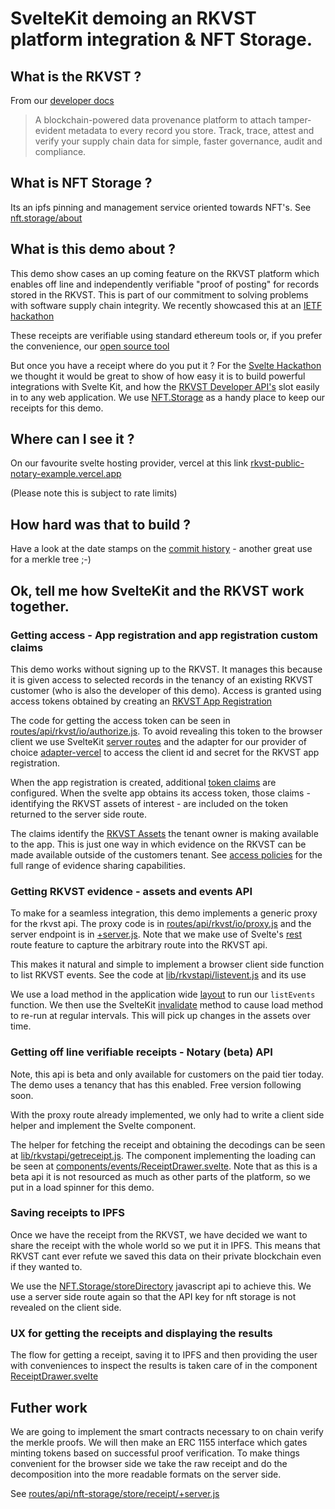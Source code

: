 # SvelteKit demoing an RKVST platform integration & NFT Storage.

## What is the RKVST ?

From our [developer docs](https://www.rkvst.com/developers/)

>  A blockchain-powered data provenance platform to attach tamper-evident metadata to every record you store.  Track, trace, attest and verify your supply chain data for simple, faster governance, audit and compliance.

## What is NFT Storage ?

Its an ipfs pinning and management service oriented towards NFT's. See [nft.storage/about](https://nft.storage/#about)

## What is this demo about ?
 
This demo show cases an up coming feature on the RKVST platform which enables off line and independently verifiable "proof of posting"  for records stored in the RKVST. This is part of our commitment to solving problems with software supply chain integrity. We recently showcased this at an [IETF hackathon](https://www.rkvst.com/press_releases/rkvst-showcases-supply-chain-integrity-transparency-and-trust-implementation-at-ietf-116-hackathon/)

These receipts are verifiable using standard ethereum tools or, if you prefer the convenience, our [open source tool](https://github.com/rkvst/rkvst-receipt-scitt)

But once you have a receipt where do you put it ? For the [Svelte Hackathon](https://hack.sveltesociety.dev/) we thought it would be great to show of how easy it is to build powerful integrations with Svelte Kit, and how the [RKVST Developer API's](https://www.rkvst.com/developers/) slot easily in to any web application. We use [NFT.Storage](https://nft.storage/) as a handy place to keep our receipts for this demo.

## Where can I see it ?

On our favourite svelte hosting provider, vercel at this link [rkvst-public-notary-example.vercel.app](https://rkvst-public-notary-example.vercel.app/)

(Please note this is subject to rate limits)

## How hard was that to build ?

Have a look at the date stamps on the [commit history](https://github.com/robinbryce/rkvst-public-notary-example/commits/main) - another great use for a  merkle tree ;-)

## Ok, tell me how SvelteKit and the RKVST work together.

### Getting access - App registration and app registration custom claims

This demo works without signing up to the RKVST. It manages this because it is given access to selected records in the tenancy of an existing RKVST customer (who is also the developer of this demo). Access is granted using access tokens obtained by creating an [RKVST App Registration](https://docs.rkvst.com/docs/rkvst-basics/getting-access-tokens-using-app-registrations/)

The code for getting the access token can be seen in [routes/api/rkvst/io/authorize.js](./src/routes/rkvst/io/authorize.js). To avoid revealing this token to the browser client we use SvelteKit [server routes](https://kit.svelte.dev/docs/routing#server) and the adapter for our provider of choice [adapter-vercel](https://kit.svelte.dev/docs/adapter-vercel) to access the client id and secret for the RKVST app registration.

When the app registration is created, additional [token claims](https://openid.net/specs/openid-connect-core-1_0.html#Claims) are configured. When the svelte app obtains its access token, those claims - identifying the RKVST assets of interest - are included on the token returned to the server side route.

The claims identify the [RKVST Assets](https://docs.rkvst.com/docs/overview/core-concepts/#assets) the tenant owner is making available to the app. This is just  one way in which evidence on the RKVST can be made available outside of the customers tenant. See [access policies](https://docs.rkvst.com/docs/overview/core-concepts/#access-policies) for the full range of evidence sharing capabilities.


### Getting RKVST evidence - assets and events API

To make for a seamless integration, this demo implements a generic proxy for the rkvst api. The proxy code is in [routes/api/rkvst/io/proxy.js](./src/routes/api/rkvst/io/proxy.js) and the server endpoint is in [+server.js](./src/routes/api/rkvst/io/[...path]/+server.js). Note that we make use of Svelte's [rest](https://kit.svelte.dev/docs/advanced-routing#rest-parameters) route feature to capture the arbitrary route into the RKVST api.

This makes it natural and simple to implement a browser client side function to list RKVST events. See the code at [lib/rkvstapi/listevent.js](./src/lib/rkvstapi/listevent.js) and its use

We use a load method in the application wide [layout](https://kit.svelte.dev/docs/routing#layout-layout-js) to run our `listEvents` function.  We then use the SvelteKit [invalidate](https://kit.svelte.dev/docs/modules#$app-navigation-invalidate) method to cause load method to re-run at regular intervals. This will pick up changes in the assets over time.


### Getting off line verifiable receipts - Notary (beta) API

Note, this api is beta and only available for customers on the paid tier today. The demo uses a tenancy that has this enabled. Free version following soon.

With the proxy route already implemented, we only had to write a client side helper and implement the Svelte component.

The helper for fetching the receipt and obtaining the decodings can be seen at [lib/rkvstapi/getreceipt.js](./src/lib/rkvstapi/getreceipt.js). The component implementing the loading can be seen at [components/events/ReceiptDrawer.svelte](./src/components/events/ReceiptDrawer.svelte). Note that as this is a beta api it is not resourced as much as other parts of the platform, so we put in a load spinner for this demo.

### Saving receipts to IPFS

Once we have the receipt from the RKVST, we have decided we want to share the receipt with the whole world so we put it in IPFS. This means that RKVST cant ever refute we saved this data on their private blockchain even if they wanted to.

We use the [NFT.Storage/storeDirectory](https://nft.storage/docs/client/js/#storedirectory---store-a-collection-of-files) javascript api to achieve this. We use a server side route again so that the API key for nft storage is not revealed on the client side.

### UX for getting the receipts and displaying the results

The flow for getting a receipt, saving it to IPFS and then providing the user with conveniences to inspect the results is taken care of in the component [ReceiptDrawer.svelte](./src/lib/components/events/ReceiptDrawer.svelte)

## Futher work

We are going to implement the smart contracts necessary to on chain verify the merkle proofs. We will then make an ERC 1155 interface which gates minting tokens based on successful proof verification. To make things convenient for the browser side we take the raw receipt and do the decomposition into the more readable formats on the server side.

See [routes/api/nft-storage/store/receipt/+server.js](./src/routes/api/nft-storage/store/receipt/+servier.js)

